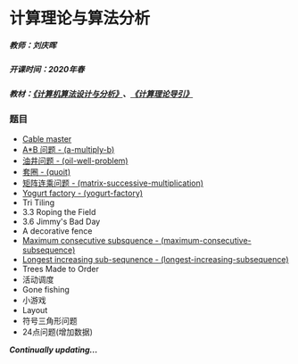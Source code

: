 # 计算理论与算法分析

##### 教师：刘庆晖

##### 开课时间：2020年春

##### 教材：[《计算机算法设计与分析》](https://book.douban.com/subject/10532384/)、[《计算理论导引》](https://book.douban.com/subject/1852515/)

### 题目

- [Cable master](https://github.com/Hyperzsb/BIT/tree/master/2020/computation-theory-and-algorithm-analysis/cable-master)
- [A*B 问题 - (a-multiply-b)](https://github.com/Hyperzsb/BIT/tree/master/2020/computation-theory-and-algorithm-analysis/a-multiply-b)
- [油井问题 - (oil-well-problem)](https://github.com/Hyperzsb/BIT/tree/master/2020/computation-theory-and-algorithm-analysis/oil-well-problem)
- [套圈 - (quoit)](https://github.com/Hyperzsb/BIT/tree/master/2020/computation-theory-and-algorithm-analysis/quoit)
- [矩阵连乘问题 - (matrix-successive-multiplication)](https://github.com/Hyperzsb/BIT/tree/master/2020/computation-theory-and-algorithm-analysis/matrix-successive-multiplication)
- [Yogurt factory - (yogurt-factory)](https://github.com/Hyperzsb/BIT/tree/master/2020/computation-theory-and-algorithm-analysis/yogurt-factory)
- Tri Tiling
- 3.3 Roping the Field
- 3.6 Jimmy's Bad Day
- A decorative fence
- [Maximum consecutive subsquence - (maximum-consecutive-subsequence)](https://github.com/Hyperzsb/BIT/tree/master/2020/computation-theory-and-algorithm-analysis/maximum-consecutive-subsequence)
- [Longest increasing sub-sequnence - (longest-increasing-subsequence)](https://github.com/Hyperzsb/BIT/tree/master/2020/computation-theory-and-algorithm-analysis/longest-increasing-subsequence)
- Trees Made to Order
- 活动调度
- Gone fishing
- 小游戏
- Layout
- 符号三角形问题
- 24点问题(增加数据)

***Continually updating...***